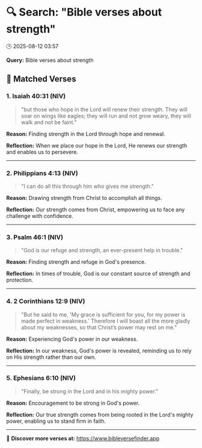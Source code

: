 # 🔍 Search: "Bible verses about strength"
🕒 2025-08-12 03:57

**Query:** Bible verses about strength

## 📖 Matched Verses

### 1. Isaiah 40:31 (NIV)
> "but those who hope in the Lord will renew their strength. They will soar on wings like eagles; they will run and not grow weary, they will walk and not be faint."

**Reason:** Finding strength in the Lord through hope and renewal.

**Reflection:** When we place our hope in the Lord, He renews our strength and enables us to persevere.

---

### 2. Philippians 4:13 (NIV)
> "I can do all this through him who gives me strength."

**Reason:** Drawing strength from Christ to accomplish all things.

**Reflection:** Our strength comes from Christ, empowering us to face any challenge with confidence.

---

### 3. Psalm 46:1 (NIV)
> "God is our refuge and strength, an ever-present help in trouble."

**Reason:** Finding strength and refuge in God's presence.

**Reflection:** In times of trouble, God is our constant source of strength and protection.

---

### 4. 2 Corinthians 12:9 (NIV)
> "But he said to me, 'My grace is sufficient for you, for my power is made perfect in weakness.' Therefore I will boast all the more gladly about my weaknesses, so that Christ’s power may rest on me."

**Reason:** Experiencing God's power in our weakness.

**Reflection:** In our weakness, God's power is revealed, reminding us to rely on His strength rather than our own.

---

### 5. Ephesians 6:10 (NIV)
> "Finally, be strong in the Lord and in his mighty power."

**Reason:** Encouragement to be strong in God's power.

**Reflection:** Our true strength comes from being rooted in the Lord's mighty power, enabling us to stand firm in faith.

---

🔗 **Discover more verses at:** https://www.bibleversefinder.app
